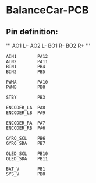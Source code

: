 # BalanceCar-PCB


## Pin definition:

'''
	AO1		L+
	AO2		L-
	BO1		R-
	BO2		R+
'''

	AIN1		PA12
	AIN2		PA11
	BIN1		PB4
	BIN2		PB5

	PWMA		PA10
	PWMB		PB8

	STBY		PB3

	ENCODER_LA	PA8
	ENCODER_LB	PA9

	ENCODER_RA	PA7
	ENCODER_RB	PA6

	GYRO_SCL	PB6
	GYRO_SDA	PB7

	OLED_SCL	PB10
	OLED_SDA	PB11

	BAT_V		PB1
	SYS_V		PB0